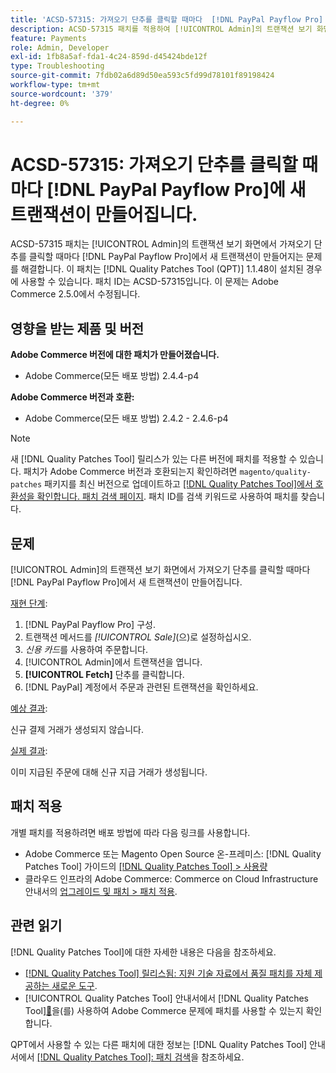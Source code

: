 ```yaml
---
title: 'ACSD-57315: 가져오기 단추를 클릭할 때마다  [!DNL PayPal Payflow Pro] 에 새 트랜잭션이 만들어집니다.'
description: ACSD-57315 패치를 적용하여 [!UICONTROL Admin]의 트랜잭션 보기 화면에서 가져오기 단추를 클릭할 때마다  [!DNL PayPal Payflow Pro] 에 새 트랜잭션이 만들어지는 Adobe Commerce 문제를 해결합니다.
feature: Payments
role: Admin, Developer
exl-id: 1fb8a5af-fda1-4c24-859d-d45424bde12f
type: Troubleshooting
source-git-commit: 7fdb02a6d89d50ea593c5fd99d78101f89198424
workflow-type: tm+mt
source-wordcount: '379'
ht-degree: 0%

---
```


# ACSD-57315: 가져오기 단추를 클릭할 때마다 [!DNL PayPal Payflow Pro]에 새 트랜잭션이 만들어집니다.

ACSD-57315 패치는 [!UICONTROL Admin]의 트랜잭션 보기 화면에서 가져오기 단추를 클릭할 때마다 [!DNL PayPal Payflow Pro]에서 새 트랜잭션이 만들어지는 문제를 해결합니다. 이 패치는 [!DNL Quality Patches Tool (QPT)] 1.1.48이 설치된 경우에 사용할 수 있습니다. 패치 ID는 ACSD-57315입니다. 이 문제는 Adobe Commerce 2.5.0에서 수정됩니다.

## 영향을 받는 제품 및 버전

**Adobe Commerce 버전에 대한 패치가 만들어졌습니다.**

* Adobe Commerce(모든 배포 방법) 2.4.4-p4

**Adobe Commerce 버전과 호환:**

* Adobe Commerce(모든 배포 방법) 2.4.2 - 2.4.6-p4

>[!NOTE]
>
>새 [!DNL Quality Patches Tool] 릴리스가 있는 다른 버전에 패치를 적용할 수 있습니다. 패치가 Adobe Commerce 버전과 호환되는지 확인하려면 `magento/quality-patches` 패키지를 최신 버전으로 업데이트하고 [[!DNL Quality Patches Tool]에서 호환성을 확인합니다. 패치 검색 페이지](https://experienceleague.adobe.com/tools/commerce-quality-patches/index.html?lang=ko). 패치 ID를 검색 키워드로 사용하여 패치를 찾습니다.

## 문제

[!UICONTROL Admin]의 트랜잭션 보기 화면에서 가져오기 단추를 클릭할 때마다 [!DNL PayPal Payflow Pro]에서 새 트랜잭션이 만들어집니다.

<u>재현 단계</u>:

1. [!DNL PayPal Payflow Pro] 구성.
1. 트랜잭션 메서드를 *[!UICONTROL Sale]*(으)로 설정하십시오.
1. *신용 카드*&#x200B;를 사용하여 주문합니다.
1. [!UICONTROL Admin]에서 트랜잭션을 엽니다.
1. **[!UICONTROL Fetch]** 단추를 클릭합니다.
1. [!DNL PayPal] 계정에서 주문과 관련된 트랜잭션을 확인하세요.

<u>예상 결과</u>:

신규 결제 거래가 생성되지 않습니다.

<u>실제 결과</u>:

이미 지급된 주문에 대해 신규 지급 거래가 생성됩니다.

## 패치 적용

개별 패치를 적용하려면 배포 방법에 따라 다음 링크를 사용합니다.

* Adobe Commerce 또는 Magento Open Source 온-프레미스: [!DNL Quality Patches Tool] 가이드의 [[!DNL Quality Patches Tool] > 사용량](/help/tools/quality-patches-tool/usage.md)
* 클라우드 인프라의 Adobe Commerce: Commerce on Cloud Infrastructure 안내서의 [업그레이드 및 패치 > 패치 적용](https://experienceleague.adobe.com/docs/commerce-cloud-service/user-guide/develop/upgrade/apply-patches.html?lang=ko).

## 관련 읽기

[!DNL Quality Patches Tool]에 대한 자세한 내용은 다음을 참조하세요.

* [[!DNL Quality Patches Tool] 릴리스됨: 지원 기술 자료에서 품질 패치를 자체 제공하는 새로운 도구](https://experienceleague.adobe.com/ko/docs/commerce-operations/tools/quality-patches-tool/quality-patches-tool-to-self-serve-quality-patches).
* [!UICONTROL Quality Patches Tool] 안내서에서  [!DNL Quality Patches Tool][&#128279;](/help/tools/quality-patches-tool/patches-available-in-qpt/check-patch-for-magento-issue-with-magento-quality-patches.md)을(를) 사용하여 Adobe Commerce 문제에 패치를 사용할 수 있는지 확인합니다.


QPT에서 사용할 수 있는 다른 패치에 대한 정보는 [!DNL Quality Patches Tool] 안내서에서 [[!DNL Quality Patches Tool]: 패치 검색](https://experienceleague.adobe.com/tools/commerce-quality-patches/index.html?lang=ko)을 참조하세요.

